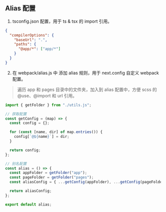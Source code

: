 ## Alias 配置

1. tsconfig.json 配置，用于 ts & tsx 的 import 引用。

```json
{
  "compilerOptions": {
    "baseUrl": ".",
    "paths": {
      "@app/*": ["app/*"]
    }
  }
}
```

2. 在 webpack/alias.js 中 添加 alias 规则，用于 next.config 自定义 webpack 配置。

> 遍历 app 和 pages 目录中的文件夹，加入到 alias 配置中，方便 scss 的 @use、@import 和 url 引用。

```js
import { getFolder } from "./utils.js";

// 获取配置
const getConfig = (map) => {
  const config = {};

  for (const [name, dir] of map.entries()) {
    config[`@${name}`] = dir;
  }

  return config;
};

// 别名配置
const alias = () => {
  const appFolder = getFolder("app");
  const pageFolder = getFolder("pages");
  const aliasConfig = { ...getConfig(appFolder), ...getConfig(pageFolder) };

  return aliasConfig;
};

export default alias;
```
